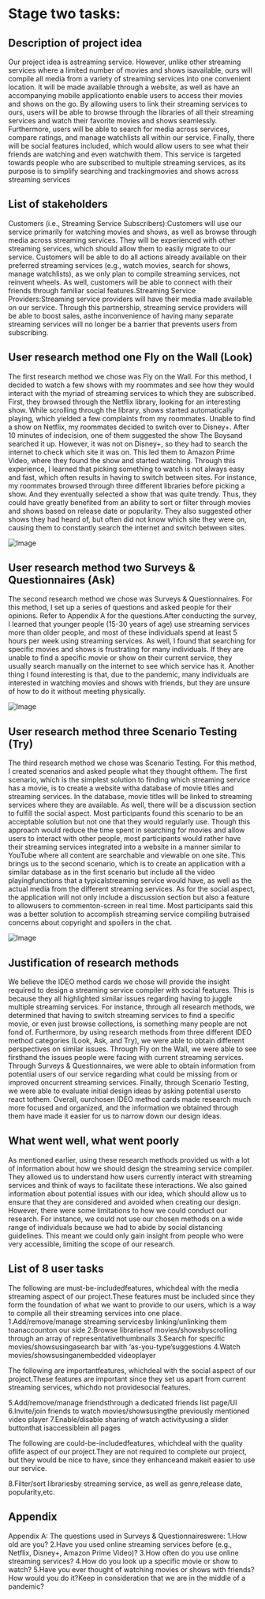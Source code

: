 # Stage two tasks:


## Description of project idea 
Our project idea is astreaming service. However, unlike other streaming services where a limited number of movies and shows isavailable, ours will compile all media from a variety of streaming services into one convenient location. It will be made available through a website, as well as have an accompanying mobile applicationto enable  users  to  access  their movies  and  shows  on the  go.  By  allowing  users  to  link  their streaming services to ours, users will be able to browse through the libraries of all their streaming services and watch their favorite movies and shows seamlessly. Furthermore, users will be able to search for media across services, compare ratings, and manage watchlists all within our service. Finally, there will be social features included, which would allow users to see what their friends are watching and even watchwith them. This service is targeted towards people who are  subscribed to multiple streaming services, as its purpose is to simplify searching and trackingmovies and shows across streaming services

## List of stakeholders 
Customers (i.e., Streaming Service Subscribers):Customers  will  use  our  service  primarily  for  watching  movies  and  shows,  as  well  as  browse through media across streaming services. They will be experienced with other streaming services, which should allow them to easily migrate to our service. Customers will be able to do all actions already  available  on  their  preferred  streaming  services  (e.g.,  watch  movies,  search  for  shows, manage watchlists), as we only plan to compile streaming services, not reinvent wheels. As well, customers will be able to connect with their friends through familiar social features.Streaming Service Providers:Streaming  service  providers  will  have  their  media  made  available  on  our  service.  Through  this partnership,  streaming  service  providers  will  be  able  to  boost  sales,  asthe  inconvenience  of having  many  separate  streaming  services  will  no  longer  be  a  barrier  that  prevents  users  from subscribing.

## User research method one Fly on the Wall (Look) 
The first research method we chose was Fly on the Wall. For this method, I decided to watch a few shows with my roommates and see how they would interact with the myriad of streaming services to which they are  subscribed. First,  they browsed through the Netflix  library,  looking  for  an  interesting  show.  While scrolling through the library, shows started automatically playing, which yielded a few complaints from my roommates. Unable to find a show on Netflix, my roommates decided to switch over to Disney+.  After 10 minutes of indecision, one of them suggested the show The Boysand searched it up. However, it was not on Disney+, so they had to search the internet to check which site it was on. This led them to Amazon Prime Video, where they found the show and started watching. Through this experience, I learned that picking something to watch is not always easy and fast, which often results in having to switch between sites. For instance, my roommates browsed through three different libraries before picking a show. And they eventually selected a show that was quite trendy. Thus, they could have greatly benefited from an ability to sort or filter through movies and shows based on release date or popularity. They also suggested other  shows  they  had  heard  of,  but  often  did  not  know  which  site  they  were  on,  causing  them  to constantly search the internet and switch between sites.

![Image](look.jpg)

## User research method two Surveys & Questionnaires (Ask) 
The second research method we chose was Surveys & Questionnaires. For this method, I set up a series of questions and asked people for their opinions. Refer to Appendix A for the questions.After conducting the survey, I learned that younger people (15-30 years of age) use  streaming services more than older people, and most of these individuals spend at least 5 hours per week using streaming services. As well, I found that searching for specific movies and shows is frustrating for many individuals. If they are unable to find a specific movie or show on their current service, they usually search manually on the internet to see which service has it. Another thing I found interesting is that, due to the pandemic, many individuals are interested in watching movies and shows with friends, but they are unsure of how to do it without meeting physically.

![Image](survey.jpg)

## User research method three Scenario Testing (Try) 
The third research method we chose was Scenario Testing. For this method, I created scenarios and asked people  what  they  thought ofthem.  The  first  scenario,  which  is  the  simplest  solution  to  finding  which streaming  service  has  a  movie,  is  to  create  a  website witha  database  of  movie  titles  and  streaming services.  In  the  database, movie  titles  will  be  linked to  streaming  services  where  they  are  available.  As well, there will be a discussion section to fulfill the social aspect. Most participants found this scenario to be an acceptable solution but not one that they would regularly use. Though this approach would reduce the time spent in searching for movies and allow users to interact with other people, most participants would  rather  have  their  streaming  services  integrated  into  a  website  in  a  manner  similar  to  YouTube where all content are searchable and viewable on one site. This brings us to the second scenario, which is to create an application with a similar database as in the first scenario but include all the video playingfunctions  that a  typicalstreaming  service  would  have,  as  well  as  the  actual  media  from  the  different streaming services. As for the social aspect, the application will not only include a discussion section but also a feature to allowusers to commenton-screen in real time. Most participants said this was a better solution to accomplish streaming service compiling butraised concerns about copyright  and spoilers in the chat.

![Image](scenarioTesting.jpg)

## Justification of research methods 
We believe the IDEO method cards we chose will provide the insight required to design a streaming service compiler with social features. This is because they all highlighted similar issues regarding having to juggle multiple streaming services. For instance,  through all research methods, we determined that  having to switch  streaming  services  to  find  a  specific  movie,  or  even  just  browse  collections,  is  something  many people  are  not  fond  of.  Furthermore,  by  using  research  methods  from  three  different  IDEO  method categories (Look, Ask, and Try), we were able to obtain different perspectives on similar issues. Through Fly  on  the  Wall,  we  were  able  to  see  firsthand  the  issues  people  were  facing  with  current  streaming services. Through Surveys & Questionnaires, we were able to obtain information from potential users of our  service  regarding  what  could  be  missing from or improved  oncurrent  streaming  services.  Finally, through Scenario Testing, we were able to evaluate initial design ideas by asking potential usersto react tothem. Overall, ourchosen IDEO method cards made research much more focused and organized, and the information we obtained through them have made it easier for us to narrow down our design ideas.

## What went well, what went poorly 
As mentioned earlier, using these research methods provided us with a lot of information about how we should design the streaming service compiler. They allowed us to understand how users currently interact with  streaming  services  and  think  of  ways  to  facilitate  these  interactions.  We  also  gained  information about potential issues with our idea, which should allow us to ensure that they are considered and avoided when creating our design. However, there were some limitations to how we could conduct our research. For  instance,  we  could  not  use  our  chosen methods on  a  wide range  of  individuals  because  we  had  to abide by social distancing guidelines. This meant we could only gain insight from people who were very accessible, limiting the scope of our research.

## List of 8 user tasks 
The following are must-be-includedfeatures, whichdeal with the media streaming aspect of our project.These features must be included since they form the foundation of what we want to provide to our users, which is a way to compile all their streaming services into one place.
1.Add/remove/manage streaming servicesby linking/unlinking them toanaccounton our side
2.Browse librariesof movies/showsbyscrolling through an array of representativethumbnails
3.Search for specific movies/showsusingasearch bar with ‘as-you-type’suggestions
4.Watch movies/showsusinganembedded videoplayer

The following are importantfeatures, whichdeal with the social aspect of our project.These features are important since they set us apart from current streaming services, whichdo not providesocial features.

5.Add/remove/manage friendsthrough a dedicated friends list page/UI
6.Invite/join friends to watch movies/showsusingthe previously mentioned video player
7.Enable/disable sharing of watch activityusing a slider buttonthat isaccessiblein all pages

The following are could-be-includedfeatures, whichdeal with the quality oflife aspect of our project.They are not required to complete our project, but they would be nice to have, since they enhanceand makeit easier to use our service.

8.Filter/sort librariesby streaming service, as well as genre,release date, popularity,etc.

## Appendix 
Appendix A:
The questions used in Surveys & Questionnaireswere:
1.How old are you?
2.Have you used online streaming services before (e.g., Netflix, Disney+, Amazon Prime Video)?
3.How often do you use online streaming services?
4.How do you look up a specific movie or show to watch?
5.Have you ever thought of watching movies or shows with friends? How would you do it?Keep in consideration that we are in the middle of a pandemic?

